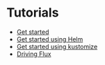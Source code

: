 # Tutorials

- [Get started](get-started.md)
- [Get started using Helm](get-started-helm.md)
- [Get started using kustomize](get-started-kustomize.md)
- [Driving Flux](driving-flux.md)
